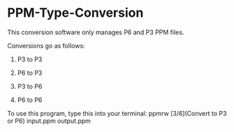 # PPM-Type-Conversion
This conversion software only manages P6 and P3 PPM files.

Conversions go as follows:

1. P3 to P3

2. P6 to P3

3. P3 to P6

4. P6 to P6

To use this program, type this into your terminal:
ppmrw [3/6](Convert to P3 or P6) input.ppm output.ppm
